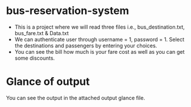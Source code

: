 # bus-reservation-system
- This is a project where we will read three files i.e., bus_destination.txt, bus_fare.txt & Data.txt
- We can authenticate user through username = 1, password = 1. Select the destinations and passengers by entering your choices.
- You can see the bill how much is your fare cost as well as you can get some discounts.

# Glance of output
You can see the output in the attached output glance file.
